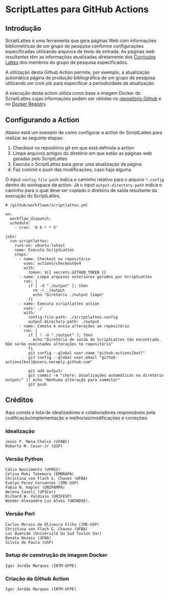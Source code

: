 # ScriptLattes para GitHub Actions

## Introdução

ScriptLattes é uma ferramenta que gera páginas Web com informações
bibliométricas de um grupo de pesquisa conforme configurações especificadas
utilizando arquivos de texto de entrada. As páginas web resultantes têm as
informações atualizadas diretamente dos [Currículos Lattes](https://lattes.cnpq.br/)
dos membros do grupo de pesquisa especificados.

A utilização desta Github Action permite, por exemplo, a atualização automática
página de produção bibliográfica de um grupo de pesquisa utilizando um cron job
para especificar a periodicidade da atualização.

A execução desta action utiliza como base a imagem Docker do ScriptLattes
cujas informações podem ser obtidas no
[repositório Github](https://github.com/igorjrd/scriptlattes-docker-image) e
no [Docker Registry](https://hub.docker.com/r/igorjrd/scriptlattes).

## Configurando a Action

Abaixo está um exemplo de como configurar a action do ScriptLattes para realizar
as seguinte etapas:

1. Checkout no repositório git em que está definida a action
2. Limpa arquivos antigos do diretório em que estão as páginas web geradas pelo
ScriptLattes
3. Executa o ScriptLattes para gerar uma atualização da página
4. Faz commit e push das modificações, caso haja alguma

O input `config-file-path` indica o caminho relativo para o arquivo
`*.config` dentro do workspace da action. Já o input `output-directory-path`
indica o caminho para o qual deve ser copiado o diretório de saída resultante da
execução do ScriptLattes.

```
# /github/workflows/scriptlattes.yml

on:
  workflow_dispatch:
  schedule:
    - cron: '0 6 * * 5'

jobs:
  run-scriptlattes:
    runs-on: ubuntu-latest
    name: Executa ScriptLattes
    steps:
      - name: Checkout no repositório
        uses: actions/checkout@v4
        with:
          token: ${{ secrets.GITHUB_TOKEN }}
      - name: Limpa arquivos anteriores gerados por ScriptLattes
        run: |
          if [ -d "./output" ]; then
            rm -r ./output
            echo "Diretório ./output limpo"
          fi
      - name: Executa scriptlattes action
        uses: ./
        with:
          config-file-path: ./scriptlattes.config
          output-directory-path: ./output
      - name: Comita e envia alterações ao repositório
        run: |
          if [ ! -d "./output" ]; then
            echo "Diretório de saída do ScriptLattes não encontrado. Não serão executadas alterações no repositório"
          fi
          git config --global user.name "github-actions[bot]"
          git config --global user.email "github-actions[bot]@users.noreply.github.com"

          git add output/
          git commit -m "chore: atualizações automáticas no diretório output/" || echo "Nenhuma alteração para commitar"
          git push
```


## Créditos
Aqui consta a lista de idealizadores e colaboradores responsáveis pela codificação/implementação e melhorias/modificações e correções:

### Idealização

    Jesús P. Mena-Chalco (UFABC)
    Roberto M. Cesar-Jr (USP)

### Versão Python

    Cátia Nascimento (UFRGS)
    Celina Maki Takemura (EMBRAPA)
    Christina von Flach G. Chavez (UFBA)
    Evelyn Perez Cervantes (IME-USP)
    Fabio N. Kepler (UNIPAMPA)
    Helena Caseli (UFSCar)
    Richard W. Valdivia (UNIFESP)
    Wonder Alexandre Luz Alves (UNINOVE).

### Versão Perl

    Carlos Morais de Oliveira Filho (IME-USP)
    Christina von Flach G. Chavez (UFBA)
    Luc Quoniam (Université Du Sud Toulon Var)
    Renato Novais (UFBA)
    Silvio de Paula (USP)

### Setup de construção de imagem Docker

    Igor Jordão Marques (INTM-UFPE)

### Criação da Github Action

    Igor Jordão Marques (INTM-UFPE)
